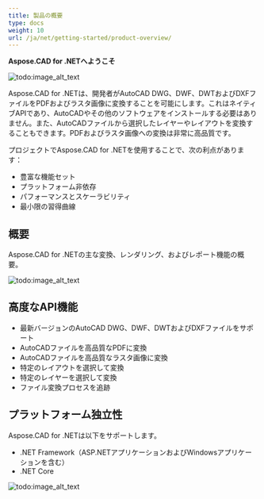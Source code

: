 ```yaml
---
title: 製品の概要
type: docs
weight: 10
url: /ja/net/getting-started/product-overview/
---
```


**Aspose.CAD for .NETへようこそ**

![todo:image_alt_text](/cad/_assets/home_1.png)

Aspose.CAD for .NETは、開発者がAutoCAD DWG、DWF、DWTおよびDXFファイルをPDFおよびラスタ画像に変換することを可能にします。これはネイティブAPIであり、AutoCADやその他のソフトウェアをインストールする必要はありません。また、AutoCADファイルから選択したレイヤーやレイアウトを変換することもできます。PDFおよびラスタ画像への変換は非常に高品質です。

プロジェクトでAspose.CAD for .NETを使用することで、次の利点があります：

- 豊富な機能セット
- プラットフォーム非依存
- パフォーマンスとスケーラビリティ
- 最小限の習得曲線

## **概要**
Aspose.CAD for .NETの主な変換、レンダリング、およびレポート機能の概要。

![todo:image_alt_text](/cad/_assets/net/product-overview_2.png)

## **高度なAPI機能**
- 最新バージョンのAutoCAD DWG、DWF、DWTおよびDXFファイルをサポート
- AutoCADファイルを高品質なPDFに変換
- AutoCADファイルを高品質なラスタ画像に変換
- 特定のレイアウトを選択して変換
- 特定のレイヤーを選択して変換
- ファイル変換プロセスを追跡

## **プラットフォーム独立性**
Aspose.CAD for .NETは以下をサポートします。

- .NET Framework（ASP.NETアプリケーションおよびWindowsアプリケーションを含む）
- .NET Core

![todo:image_alt_text](/cad/_assets/net/product-overview_3.png)
